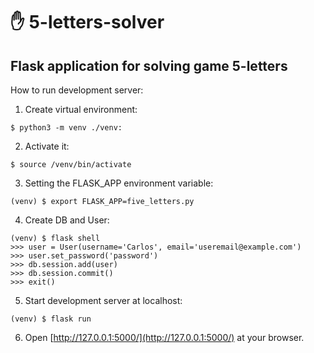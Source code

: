 # ✋ 5-letters-solver
## Flask application for solving game 5-letters

How to run development server:

1. Create virtual environment:
```
$ python3 -m venv ./venv:
```

2. Activate it:
```
$ source /venv/bin/activate
```

3. Setting the FLASK_APP environment variable:
```
(venv) $ export FLASK_APP=five_letters.py
```

4. Create DB and User:
```
(venv) $ flask shell
>>> user = User(username='Carlos', email='useremail@example.com')
>>> user.set_password('password')
>>> db.session.add(user)
>>> db.session.commit()
>>> exit()
```

5. Start development server at localhost:
```
(venv) $ flask run
```

6. Open [http://127.0.0.1:5000/](http://127.0.0.1:5000/) at your browser.